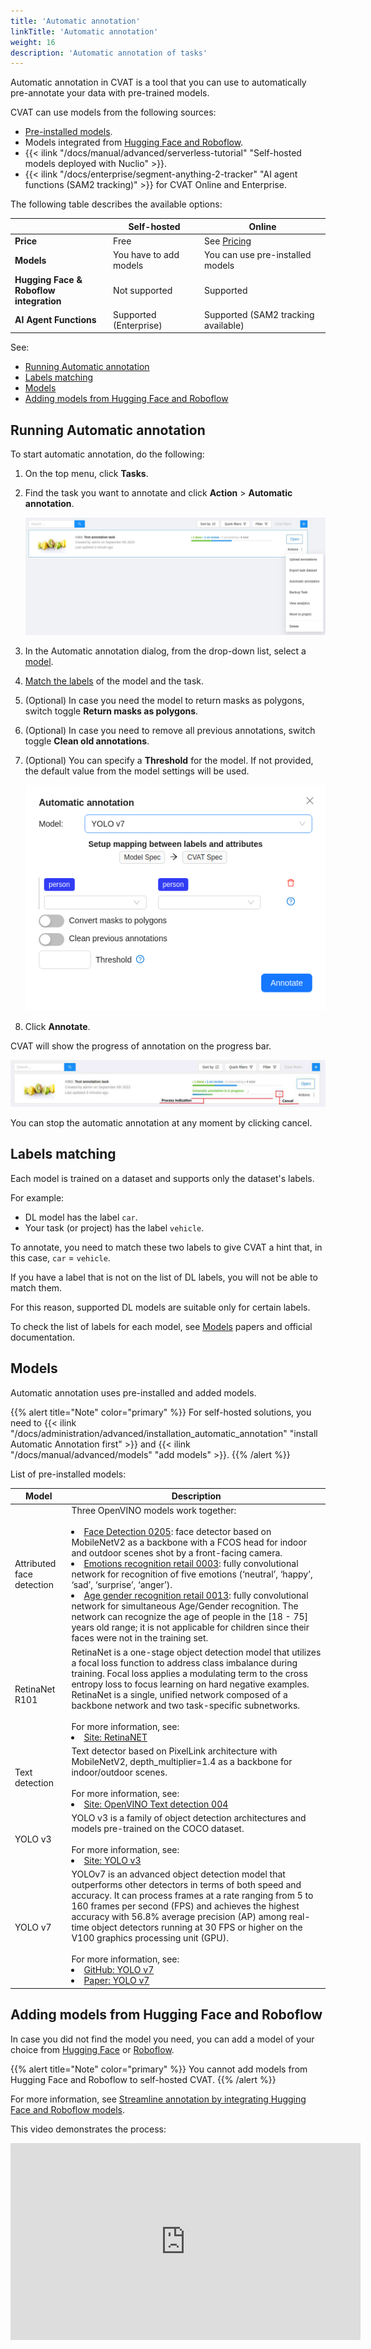 ```yaml
---
title: 'Automatic annotation'
linkTitle: 'Automatic annotation'
weight: 16
description: 'Automatic annotation of tasks'
---
```


Automatic annotation in CVAT is a tool that you can use
to automatically pre-annotate your data with pre-trained models.

CVAT can use models from the following sources:

- [Pre-installed models](#models).
- Models integrated from [Hugging Face and Roboflow](#adding-models-from-hugging-face-and-roboflow).
- {{< ilink "/docs/manual/advanced/serverless-tutorial" "Self-hosted models deployed with Nuclio" >}}.
- {{< ilink "/docs/enterprise/segment-anything-2-tracker" "AI agent functions (SAM2 tracking)" >}}
for CVAT Online and Enterprise.

The following table describes the available options:

|                                             | Self-hosted            | Online                                                 |
| ------------------------------------------- | ---------------------- | ------------------------------------------------------ |
| **Price**                                   | Free                   | See [Pricing](https://www.cvat.ai/pricing/cvat-online) |
| **Models**                                  | You have to add models | You can use pre-installed models                       |
| **Hugging Face & Roboflow <br>integration** | Not supported          | Supported                                              |
| **AI Agent Functions**                      | Supported (Enterprise) | Supported (SAM2 tracking available)                   |

See:

- [Running Automatic annotation](#running-automatic-annotation)
- [Labels matching](#labels-matching)
- [Models](#models)
- [Adding models from Hugging Face and Roboflow](#adding-models-from-hugging-face-and-roboflow)

## Running Automatic annotation

To start automatic annotation, do the following:

1. On the top menu, click **Tasks**.
1. Find the task you want to annotate and click **Action** > **Automatic annotation**.

   ![Task with opened "Actions" menu](/images/image119_detrac.jpg)

1. In the Automatic annotation dialog, from the drop-down list, select a [model](#models).
1. [Match the labels](#labels-matching) of the model and the task.
1. (Optional) In case you need the model to return masks as polygons, switch toggle **Return masks as polygons**.
1. (Optional) In case you need to remove all previous annotations, switch toggle **Clean old annotations**.
1. (Optional) You can specify a **Threshold** for the model.
    If not provided, the default value from the model settings will be used.

   ![Automatic annotation window displaying the selected YOLOv3 model and parameters](/images/running_automatic_annotation.png)

1. Click **Annotate**.

CVAT will show the progress of annotation on the progress bar.

![Progress bar](/images/image121_detrac.jpg)

You can stop the automatic annotation at any moment by clicking cancel.

## Labels matching

Each model is trained on a dataset and supports only the dataset's labels.

For example:

- DL model has the label `car`.
- Your task (or project) has the label `vehicle`.

To annotate, you need to match these two labels to give
CVAT a hint that, in this case, `car` = `vehicle`.

If you have a label that is not on the list
of DL labels, you will not be able to
match them.

For this reason, supported DL models are suitable only
for certain labels.

To check the list of labels for each model, see [Models](#models)
papers and official documentation.

## Models

Automatic annotation uses pre-installed and added models.

{{% alert title="Note" color="primary" %}}
For self-hosted solutions,
you need to
{{< ilink "/docs/administration/advanced/installation_automatic_annotation" "install Automatic Annotation first" >}}
and {{< ilink "/docs/manual/advanced/models" "add models" >}}.
{{% /alert %}}

List of pre-installed models:

<!--lint disable maximum-line-length-->

| Model                     | Description                                                                                                                                                                                                                                                                                                                                                                                                                                                                                                                                                                                                                                                                                                                                                                                                                                                                                                                                 |
| ------------------------- | ------------------------------------------------------------------------------------------------------------------------------------------------------------------------------------------------------------------------------------------------------------------------------------------------------------------------------------------------------------------------------------------------------------------------------------------------------------------------------------------------------------------------------------------------------------------------------------------------------------------------------------------------------------------------------------------------------------------------------------------------------------------------------------------------------------------------------------------------------------------------------------------------------------------------------------------- |
| Attributed face detection | Three OpenVINO models work together: <br><br><li> [Face Detection 0205](https://docs.openvino.ai/2022.3/omz_models_model_face_detection_0205.html): face detector based on MobileNetV2 as a backbone with a FCOS head for indoor and outdoor scenes shot by a front-facing camera. <li>[Emotions recognition retail 0003](https://docs.openvino.ai/2022.3/omz_models_model_emotions_recognition_retail_0003.html#emotions-recognition-retail-0003): fully convolutional network for recognition of five emotions (‘neutral’, ‘happy’, ‘sad’, ‘surprise’, ‘anger’). <li>[Age gender recognition retail 0013](https://docs.openvino.ai/2022.3/omz_models_model_age_gender_recognition_retail_0013.html): fully convolutional network for simultaneous Age/Gender recognition. The network can recognize the age of people in the \[18 - 75\] years old range; it is not applicable for children since their faces were not in the training set. |
| RetinaNet R101            | RetinaNet is a one-stage object detection model that utilizes a focal loss function to address class imbalance during training. Focal loss applies a modulating term to the cross entropy loss to focus learning on hard negative examples. RetinaNet is a single, unified network composed of a backbone network and two task-specific subnetworks. <br><br>For more information, see: <li>[Site: RetinaNET](https://paperswithcode.com/lib/detectron2/retinanet)                                                                                                                                                                                                                                                                                                                                                                                                                                                                          |
| Text detection            | Text detector based on PixelLink architecture with MobileNetV2, depth_multiplier=1.4 as a backbone for indoor/outdoor scenes. <br><br> For more information, see: <li>[Site: OpenVINO Text detection 004](https://docs.openvino.ai/2022.3/omz_models_model_text_detection_0004.html)                                                                                                                                                                                                                                                                                                                                                                                                                                                                                                                                                                                                                                                        |
| YOLO v3                   | YOLO v3 is a family of object detection architectures and models pre-trained on the COCO dataset. <br><br> For more information, see: <li>[Site: YOLO v3](https://docs.openvino.ai/2022.3/omz_models_model_yolo_v3_tf.html)                                                                                                                                                                                                                                                                                                                                                                                                                                                                                                                                                                                                                                                                                                                 |
| YOLO v7                   | YOLOv7 is an advanced object detection model that outperforms other detectors in terms of both speed and accuracy. It can process frames at a rate ranging from 5 to 160 frames per second (FPS) and achieves the highest accuracy with 56.8% average precision (AP) among real-time object detectors running at 30 FPS or higher on the V100 graphics processing unit (GPU). <br><br> For more information, see: <li>[GitHub: YOLO v7](https://github.com/WongKinYiu/yolov7) <li>[Paper: YOLO v7](https://arxiv.org/pdf/2207.02696.pdf)                                                                                                                                                                                                                                                                                                                                                                                                    |

<!--lint enable maximum-line-length-->

## Adding models from Hugging Face and Roboflow

In case you did not find the model you need, you can add a model
of your choice from [Hugging Face](https://huggingface.co/)
or [Roboflow](https://roboflow.com/).

{{% alert title="Note" color="primary" %}}
You cannot add models from Hugging Face and Roboflow to self-hosted CVAT.
{{% /alert %}}

<!--lint disable maximum-line-length-->

For more information,
see [Streamline annotation by integrating Hugging Face and Roboflow models](https://www.cvat.ai/post/integrating-hugging-face-and-roboflow-models).

This video demonstrates the process:

<iframe width="560" height="315" src="https://www.youtube.com/embed/SbU3aB65W5s" title="YouTube video player" frameborder="0" allow="accelerometer; autoplay; clipboard-write; encrypted-media; gyroscope; picture-in-picture; web-share" allowfullscreen></iframe>

<!--lint enable maximum-line-length-->
